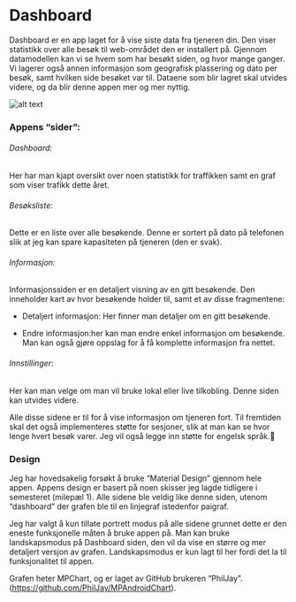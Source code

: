 # Dashboard 

Dashboard er en app laget for å vise siste data fra tjeneren din. Den viser statistikk over alle besøk til web-området den er installert på. Gjennom datamodellen kan vi se hvem som har besøkt siden, og hvor mange ganger. Vi lagerer også annen informasjon som geografisk plassering og dato per besøk, samt hvilken side besøket var til. Dataene som blir lagret skal utvides videre, og da blir denne appen mer og mer nyttig.

![alt text](http://byteme.no/image/Dashboard.png)

### Appens “sider”: 

###### Dashboard: 
Her har man kjapt oversikt over noen statistikk for traffikken samt en graf som viser trafikk dette året. 

###### Besøksliste: 
Dette er en liste over alle besøkende. Denne er sortert på dato på telefonen slik at jeg kan spare kapasiteten på tjeneren (den er svak). 

###### Informasjon:
Informasjonssiden er en detaljert visning av en gitt besøkende. Den inneholder kart av hvor besøkende holder til, samt et av disse fragmentene:

- Detaljert informasjon: Her finner man detaljer om en gitt besøkende.

- Endre informasjon:her kan man endre enkel informasjon om besøkende. Man kan også gjøre oppslag for å få komplette informasjon fra nettet. 

###### Innstillinger: 
Her kan man velge om man vil bruke lokal eller live tilkobling. Denne siden kan utvides videre.


Alle disse sidene er til for å vise informasjon om tjeneren fort. Til fremtiden skal det også implementeres støtte for sesjoner, slik at man kan se hvor lenge hvert besøk varer. Jeg vil også legge inn støtte for engelsk språk.

### Design 
Jeg har hovedsakelig forsøkt å bruke “Material Design” gjennom hele appen. Appens design er basert på noen skisser jeg lagde tidligere i semesteret (milepæl 1). Alle sidene ble veldig like denne siden, utenom “dashboard” der grafen ble til en linjegraf istedenfor paigraf. 

Jeg har valgt å kun tillate portrett modus på alle sidene grunnet dette er den eneste funksjonelle måten å bruke appen på. Man kan bruke landskapsmodus på Dashboard siden, den vil da vise en større og mer detaljert versjon av grafen. Landskapsmodus er kun lagt til her fordi det la til funksjonalitet til appen. 

Grafen heter MPChart, og er laget av GitHub brukeren “PhilJay”. (https://github.com/PhilJay/MPAndroidChart).     
